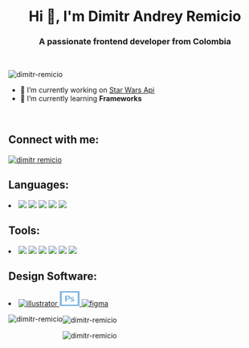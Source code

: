 <link href="https://fonts.googleapis.com/css2?family=DM+Sans:opsz,wght@9..40,400&display=swap" rel="stylesheet">

<h1 align="center" style={{fontFamily: 'Syncopate, sans-serif', fontSize:'40px'}}>Hi 👋, I'm Dimitr Andrey Remicio</h1>
<div style={{fontFamily: 'DM Sans, sans-serif'}}> 
<h3 align="center"><b>A passionate frontend developer from Colombia</b>
</h3>
<br />
<p align="left">

<img src="https://komarev.com/ghpvc/?username=dimitr-remicio&label=Profile%20views&color=0e75b6&style=flat" alt="dimitr-remicio" /></p>
<div>
        
- 🔭 I’m currently working on [Star Wars Api](https://github.com/Dimitr-Remicio/SWAPI-Project)
  <br />
- 🌱 I’m currently learning **Frameworks**
</div>
<br />
<h2 align="left">Connect with me:</h2>
<p align="left">
<a href="https://www.linkedin.com/in/dimitr-remicio-4b039017b/" target="blank">
<img align="center" src="https://raw.githubusercontent.com/rahuldkjain/github-profile-readme-generator/master/src/images/icons/Social/linked-in-alt.svg" alt="dimitr remicio" height="30" width="40" /> 
</a> </p>
<p
        align="left"
        style={{
          display: "flex",
          flexDirection: "column",
          gap: "8px",
          margin: "0",
          marginLeft: "0",
          listStyle: "none",
        }}
      >
        <h2 align="left">Languages:</h2>
        <li style={{ display: "flex", gap: "10px" }}>
          <img src="https://img.shields.io/badge/-HTML5-E34F26?style=flat&logo=html5&logoColor=white" />
          <img src="https://img.shields.io/badge/-CSS3-1572B6?style=flat&logo=css3&logoColor=white" />
          <img src="https://img.shields.io/badge/-JavaScript-eed718?style=flat&logo=javascript&logoColor=ffffff" />
          <img src="https://img.shields.io/badge/-React-000000?style=flat&logo=react&logoColor=00c8ff" />
          <img src="https://img.shields.io/badge/-Node.js-3C873A?style=flat&logo=Node.js&logoColor=white" />
        </li>
        <h2 align="left">Tools:</h2>
        <li style={{ display: "flex", gap: "10px" }}>
          <img src="http://img.shields.io/badge/-Git-F1502F?style=flat&logo=git&logoColor=FFFFFF" />
          <img src="http://img.shields.io/badge/-Github-000000?style=flat&logo=github&logoColor=FFFFFF" />
          <img src="http://img.shields.io/badge/-VS%20Code-007ACC?style=flat&logo=visual%20studio%20code&logoColor=white" />
          <img src="https://img.shields.io/badge/-MongoDB-4DB33D?style=flat&logo=mongodb&logoColor=FFFFFF" />
          <img src="https://img.shields.io/badge/-Sass-cc6699?style=flat&logo=sass&logoColor=ffffff" />
          <img src="https://img.shields.io/badge/-Bootstrap-563D7C?style=flat&logo=bootstrap&logoColor=white" />
        </li>
        <h2 align="left">Design Software:</h2>
        <li>
          <a
            href="https://www.adobe.com/in/products/illustrator.html"
            rel="nofollow"
          >
            <img            src="https://camo.githubusercontent.com/9e245893108b5ca27e7ac3d4a802d513f657b32aa7b5765bd92df7fb55d0ed54/68747470733a2f2f7777772e766563746f726c6f676f2e7a6f6e652f6c6f676f732f61646f62655f696c6c7573747261746f722f61646f62655f696c6c7573747261746f722d69636f6e2e737667"
              alt="illustrator"
              width="30"
              height="30"
              data-canonical-src="https://www.vectorlogo.zone/logos/adobe_illustrator/adobe_illustrator-icon.svg"
            />
          </a>
          <a href="https://www.photoshop.com/en" rel="nofollow">
            <img
              src="https://raw.githubusercontent.com/devicons/devicon/master/icons/photoshop/photoshop-line.svg"
              alt="photoshop"
              width="40"
              height="30"
            />
          </a>
        <a href="https://www.figma.com/" rel="nofollow">
            <img
              src="https://camo.githubusercontent.com/ed93c2b000a76ceaad1503e7eb9356591b885227e82a36a005b9d3498b303ba5/68747470733a2f2f7777772e766563746f726c6f676f2e7a6f6e652f6c6f676f732f6669676d612f6669676d612d69636f6e2e737667"
              alt="figma"
              width="40"
              height="28"
              data-canonical-src="https://www.vectorlogo.zone/logos/figma/figma-icon.svg"
            />
          </a>
        </li>
      </p>
<p style={{ marginTop: "40px" }}>
        <img
          height="155em"
          width="auto"
          align="left"
          dir="auto"
          src="https://github-readme-streak-stats.herokuapp.com/?user=dimitr-remicio&"
          alt="dimitr-remicio"
        />
      </p>
      <p>
        <img
          height="155em"
          width="auto"
          align="center"
          dir="auto"
          src="https://github-readme-stats.vercel.app/api?username=dimitr-remicio&show_icons=true&locale=en"
          alt="dimitr-remicio"
        />
      </p>
      <p>
        <img
          height="183em"
          width="auto"
          align="left"
          dir="auto"
          src="https://github-readme-stats.vercel.app/api/top-langs?username=dimitr-remicio&show_icons=true&locale=en&layout=compact"
          alt="dimitr-remicio"
        />
      </p>
      </div>
    
